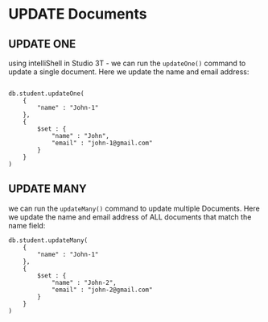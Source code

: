 # UPDATE Documents

## UPDATE ONE

using intelliShell in Studio 3T - we can run the `updateOne()` command to update a single document. Here we update the name and email address:

```

db.student.updateOne(
    {
        "name" : "John-1"
    },
    {
        $set : {
            "name" : "John",
            "email" : "john-1@gmail.com"
        }
    }
)
```

## UPDATE MANY

we can run the `updateMany()` command to update multiple Documents. Here we update the name and email address of ALL documents that match the name field:

```
db.student.updateMany(
    {
        "name" : "John-1"
    },
    {
        $set : {
            "name" : "John-2",
            "email" : "john-2@gmail.com"
        }
    }
)

```

